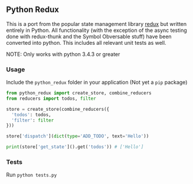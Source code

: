 ## Python Redux  
This is a port from the popular state management library [redux](http://redux.js.org/) but written entirely in Python.  All functionality (with the exception of the async testing done with redux-thunk and the Symbol Obversable stuff) have been converted into python.  This includes all relevant unit tests as well.  

NOTE: Only works with python 3.4.3 or greater

### Usage
Include the `python_redux` folder in your application (Not yet a `pip` package)  
```python
from python_redux import create_store, combine_reducers
from reducers import todos, filter

store = create_store(combine_reducers({
  'todos': todos,
  'filter': filter
}))

store['dispatch'](dict(type='ADD_TODO', text='Hello'))

print(store['get_state']().get('todos')) # ['Hello']
```

### Tests
Run `python tests.py`

